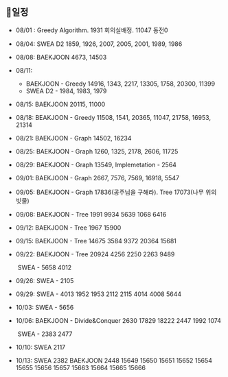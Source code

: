 ## 📅일정

- 08/01 : Greedy Algorithm. 1931 회의실배정. 11047 동전0

- 08/04: SWEA D2 1859, 1926, 2007, 2005, 2001, 1989, 1986

- 08/08: BAEKJOON 4673, 14503

- 08/11: 
  - BAEKJOON - Greedy 14916, 1343, 2217, 13305, 1758, 20300, 11399
  - SWEA D2 - 1984, 1983, 1979
  
- 08/15: BAEKJOON 20115, 11000

- 08/18: BEAKJOON - Greedy 11508, 1541, 20365, 11047, 21758, 16953, 21314

- 08/21: BAEKJOON - Graph 14502, 16234

- 08/25: BAEKJOON - Graph 1260, 1325, 2178, 2606, 11725

- 08/29: BAEKJOON - Graph 13549, Implemetation - 2564

- 09/01: BAEKJOON - Graph 2667, 7576, 7569, 16918, 5547

- 09/05: BAEKJOON - Graph 17836(공주님을 구해라). Tree 17073(나무 위의 빗물)

- 09/08: BAEKJOON - Tree 1991 9934 5639 1068 6416

- 09/12: BAEKJOON - Tree 1967 15900

- 09/15: BAEKJOON - Tree 14675 3584 9372 20364 15681

- 09/22: BAEKJOON - Tree 20924 4256 2250 2263 9489

  ​			SWEA - 5658 4012

- 09/26: SWEA - 2105

- 09/29: SWEA - 4013 1952 1953 2112 2115 4014 4008 5644

- 10/03: SWEA - 5656

- 10/06: BAEKJOON - Divide&Conquer 2630 17829 18222 2447 1992 1074

  ​			SWEA - 2383 2477
  
- 10/10: SWEA 2117

- 10/13: SWEA 2382
             BAEKJOON 2448 15649 15650 15651 15652 15654 15655 15656 15657 15663 15664 15665 15666

